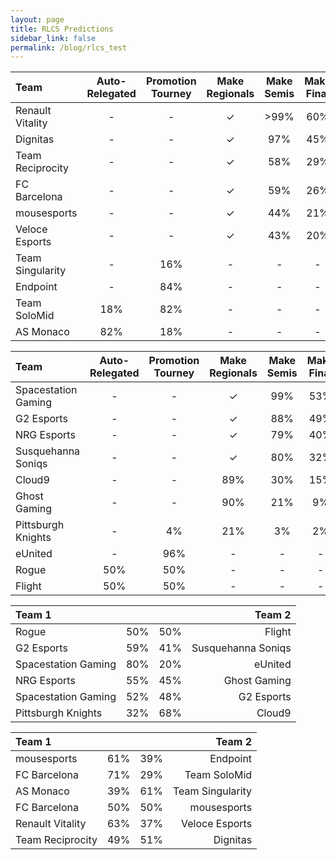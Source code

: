 ```yaml
---
layout: page
title: RLCS Predictions
sidebar_link: false
permalink: /blog/rlcs_test
---
```



|Team|Auto-Relegated|Promotion Tourney|Make Regionals|Make Semis|Make Final|Win Final|
|:---------- |:---: |:---: |:---: |:---: |:---: |:---: |
|Renault Vitality|-|-|✓|>99%|60%|35%|
|Dignitas|-|-|✓|97%|45%|21%|
|Team Reciprocity|-|-|✓|58%|29%|14%|
|FC Barcelona|-|-|✓|59%|26%|12%|
|mousesports|-|-|✓|44%|21%|9%|
|Veloce Esports|-|-|✓|43%|20%|9%|
|Team Singularity|-|16%|-|-|-|-|
|Endpoint|-|84%|-|-|-|-|
|Team SoloMid|18%|82%|-|-|-|-|
|AS Monaco|82%|18%|-|-|-|-|

|Team|Auto-Relegated|Promotion Tourney|Make Regionals|Make Semis|Make Final|Win Final|
|:---------- |:---: |:---: |:---: |:---: |:---: |:---: |
|Spacestation Gaming|-|-|✓|99%|53%|30%|
|G2 Esports|-|-|✓|88%|49%|27%|
|NRG Esports|-|-|✓|79%|40%|18%|
|Susquehanna Soniqs|-|-|✓|80%|32%|12%|
|Cloud9|-|-|89%|30%|15%|8%|
|Ghost Gaming|-|-|90%|21%|9%|4%|
|Pittsburgh Knights|-|4%|21%|3%|2%|<1%|
|eUnited|-|96%|-|-|-|-|
|Rogue|50%|50%|-|-|-|-|
|Flight|50%|50%|-|-|-|-|



|Team 1 ||| Team 2 |
|:--- |:---: |:---: |---: |
|Rogue|50%|50%|Flight|
|G2 Esports|59%|41%|Susquehanna Soniqs|
|Spacestation Gaming|80%|20%|eUnited|
|NRG Esports|55%|45%|Ghost Gaming|
|Spacestation Gaming|52%|48%|G2 Esports|
|Pittsburgh Knights|32%|68%|Cloud9|

    
|Team 1 ||| Team 2 |
|:--- |:---: |:---: |---: |
|mousesports|61%|39%|Endpoint|
|FC Barcelona|71%|29%|Team SoloMid|
|AS Monaco|39%|61%|Team Singularity|
|FC Barcelona|50%|50%|mousesports|
|Renault Vitality|63%|37%|Veloce Esports|
|Team Reciprocity|49%|51%|Dignitas|
